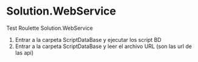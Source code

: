 # Solution.WebService
Test Roulette Solution.WebService

1) Entrar a la carpeta ScriptDataBase y ejecutar los script BD
2) Entrar a la carpeta ScriptDataBase y leer el archivo URL (son las url de las api)

